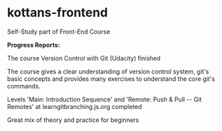 # kottans-frontend
 Self-Study part of Front-End Course
 
**Progress Reports:**

The course Version Control with Git (Udacity) finished

The course gives a clear understanding of version control system, git's basic concepts and provides many exercises to understand the core git's commands.


Levels 'Main: Introduction Sequence' and 'Remote: Push & Pull -- Git Remotes' at learngitbranching.js.org completed

Great mix of theory and practice for beginners



